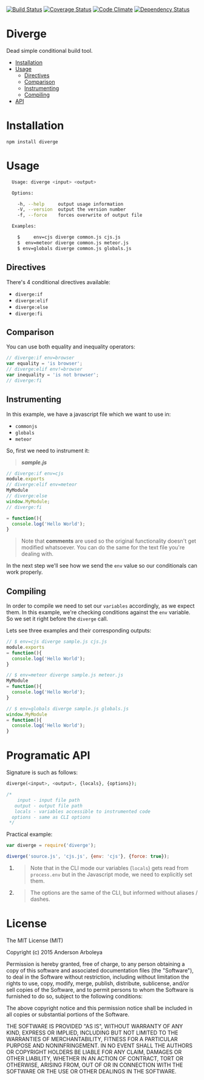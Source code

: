 [![Build Status](https://travis-ci.org/arboleya/diverge.svg?branch=master)](https://travis-ci.org/arboleya/diverge)
[![Coverage Status](https://coveralls.io/repos/arboleya/diverge/badge.svg?branch=master)](https://coveralls.io/r/arboleya/diverge?branch=master)
[![Code Climate](https://codeclimate.com/github/arboleya/diverge/badges/gpa.svg)](https://codeclimate.com/github/arboleya/diverge)
[![Dependency Status](https://gemnasium.com/arboleya/diverge.png)](https://gemnasium.com/arboleya/diverge)

# Diverge

Dead simple conditional build tool.

- [Installation](#installation)
- [Usage](#usage)
  - [Directives](#directives)
  - [Comparison](#comparison)
  - [Instrumenting](#instructions)
  - [Compiling](#compiling)
- [API](#programatic-api)

# Installation

````
npm install diverge
````

# Usage

````bash
  Usage: diverge <input> <output>

  Options:

    -h, --help     output usage information
    -V, --version  output the version number
    -f, --force    forces overwrite of output file

  Examples:

    $     env=cjs diverge common.js cjs.js
    $  env=meteor diverge common.js meteor.js
    $ env=globals diverge common.js globals.js
````

## Directives

There's 4 conditional directives available:

  * `diverge:if`
  * `diverge:elif`
  * `diverge:else`
  * `diverge:fi`

## Comparison

You can use both equality and inequality operators:

````javascript
// diverge:if env=browser
var equality = 'is browser';
// diverge:elif env!=browser
var inequality = 'is not browser';
// diverge:fi
````


## Instrumenting

In this example, we have a javascript file which we want to use in:
  - `commonjs`
  - `globals`
  - `meteor`

So, first we need to instrument it:

> __*sample.js*__

````javascript
// diverge:if env=cjs
module.exports
// diverge:elif env=meteor
MyModule
// diverge:else
window.MyModule;
// diverge:fi

= function(){
  console.log('Hello World');
}
````

> Note that **comments** are used so the original functionality doesn't get
modified whatsoever. You can do the same for the text file you're dealing with.

In the next step we'll see how we send the `env` value so our conditionals
can work properly.

## Compiling

In order to compile we need to set our `variables` accordingly, as we expect
them. In this example, we're checking conditions against the `env` variable. So
we set it right before the `diverge` call.

Lets see three examples and their corresponding outputs:

````javascript
// $ env=cjs diverge sample.js cjs.js
module.exports
= function(){
  console.log('Hello World');
}
````

````javascript
// $ env=meteor diverge sample.js meteor.js
MyModule
= function(){
  console.log('Hello World');
}
````

````javascript
// $ env=globals diverge sample.js globals.js
window.MyModule
= function(){
  console.log('Hello World');
}
````

# Programatic API

Signature is such as follows:

````php
diverge(<input>, <output>, {locals}, {options});

/*
    input - input file path
   output - output file path
   locals - variables accessible to instrumented code
  options - same as CLI options
 */
````

Practical example:

````javascript
var diverge = require('diverge');

diverge('source.js', 'cjs.js', {env: 'cjs'}, {force: true});
````

1. > Note that in the CLI mode our variables (`locals`) gets read from
`process.env` but in the Javascript mode, we need to explicitly set them.

1. > The options are the same of the CLI, but informed without aliases / dashes.

# License

The MIT License (MIT)

Copyright (c) 2015 Anderson Arboleya

Permission is hereby granted, free of charge, to any person obtaining a copy of
this software and associated documentation files (the "Software"), to deal in
the Software without restriction, including without limitation the rights to
use, copy, modify, merge, publish, distribute, sublicense, and/or sell copies of
the Software, and to permit persons to whom the Software is furnished to do so,
subject to the following conditions:

The above copyright notice and this permission notice shall be included in all
copies or substantial portions of the Software.

THE SOFTWARE IS PROVIDED "AS IS", WITHOUT WARRANTY OF ANY KIND, EXPRESS OR
IMPLIED, INCLUDING BUT NOT LIMITED TO THE WARRANTIES OF MERCHANTABILITY, FITNESS
FOR A PARTICULAR PURPOSE AND NONINFRINGEMENT. IN NO EVENT SHALL THE AUTHORS OR
COPYRIGHT HOLDERS BE LIABLE FOR ANY CLAIM, DAMAGES OR OTHER LIABILITY, WHETHER
IN AN ACTION OF CONTRACT, TORT OR OTHERWISE, ARISING FROM, OUT OF OR IN
CONNECTION WITH THE SOFTWARE OR THE USE OR OTHER DEALINGS IN THE SOFTWARE.
